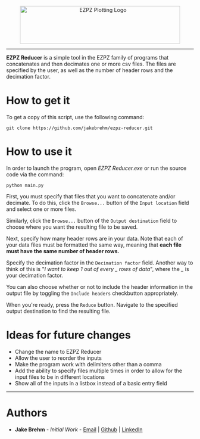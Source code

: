 <p align="center">
  <img src="https://github.com/jakebrehm/ezpz-reducer/blob/master/Assets/logo.png" width="430" height="101" alt="EZPZ Plotting Logo"/>
</p>

---

**EZPZ Reducer** is a simple tool in the EZPZ family of programs that concatenates and then decimates one or more csv files. The files are specified by the user, as well as the number of header rows and the decimation factor.

# How to get it

To get a copy of this script, use the following command:
```
git clone https://github.com/jakebrehm/ezpz-reducer.git
```

# How to use it

In order to launch the program, open *EZPZ Reducer.exe* or run the source code via the command:

```
python main.py
```

First, you must specify that files that you want to concatenate and/or decimate. To do this, click the `Browse...` button of the `Input location` field and select one or more files.

Similarly, click the `Browse...` button of the `Output destination` field to choose where you want the resulting file to be saved.

Next, specify how many header rows are in your data. Note that each of your data files must be formatted the same way, meaning that **each file must have the same number of header rows.**

Specify the decimation factor in the `Decimation factor` field. Another way to think of this is "*I want to keep 1 out of every _ rows of data*", where the *_* is your decimation factor.

You can also choose whether or not to include the header information in the output file by toggling the `Include headers` checkbutton appropriately.

When you're ready, press the `Reduce` button. Navigate to the specified output destination to find the resulting file.

# Ideas for future changes
- Change the name to EZPZ Reducer
- Allow the user to reorder the inputs
- Make the program work with delimiters other than a comma
- Add the ability to specify files multiple times in order to allow for the input files to be in different locations
- Show all of the inputs in a listbox instead of a basic entry field

---

# Authors
- **Jake Brehm** - *Initial Work* - [Email](mailto:jbrehm@tactair.com) | [Github](http://github.com/jakebrehm) | [LinkedIn](http://linkedin.com/in/jacobbrehm)
